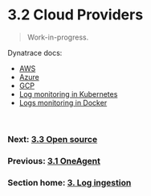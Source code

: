 # 3.2 Cloud Providers

> Work-in-progress.

Dynatrace docs:
- [AWS](https://www.dynatrace.com/support/help/shortlink/log-monitoring-cloud-log-forwarding#amazon-web-services)
- [Azure](https://www.dynatrace.com/support/help/shortlink/log-monitoring-cloud-log-forwarding#microsoft-azure)
- [GCP](https://www.dynatrace.com/support/help/shortlink/log-monitoring-cloud-log-forwarding#google-cloud-platform)
- [Log monitoring in Kubernetes](https://www.dynatrace.com/support/help/shortlink/log-monitoring-kubernetes)
- [Logs monitoring in Docker](https://www.dynatrace.com/support/help/shortlink/log-monitoring-docker)

<br/>

### Next: [3.3 Open source](3.3-open-source.md)

### Previous: [3.1 OneAgent](3.1-oneagent.md)

### Section home: [3. Log ingestion](3-log-ingestion.md)




